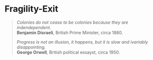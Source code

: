 # Fragility-Exit

> *Colonies do not cease to be colonies because they are indendependent.* <br>
> **Benjamin Disraeli**, British Prime Minister, circa 1880.
> 
> *Progress is not an illusion, it happens, but it is slow and ivariably disappointing.* <br>
> **George Orwell**, British political essayst, circa 1950.
